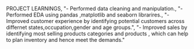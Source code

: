 PROJECT LEARNINGS,
    "- Performed data cleaning and manipulation.,
    "- Performed EDA using pandas ,matplotlib and seaborn librarires.,
    "- Improved customer experience by identifying potential customers across differnet states,occupation,gender and age groups.",
    "- Improved sales by identifying most selling products categories and products , which can help to plan inventory and hence meet the demands."
   
